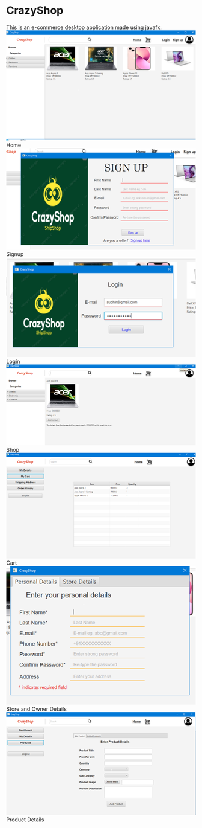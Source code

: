 # CrazyShop
This is an e-commerce desktop application made using javafx.
![home page](<gui pics/home.png>)
  Home
![signup](<gui pics/signup.png>)
  Signup
![login](<gui pics/login.png>)
  Login
![shop page](<gui pics/shop.png>)
  Shop
![cart](<gui pics/cart.png>)
  Cart
![store and owner details](<gui pics/store&owner_details.png>)
  Store and Owner Details
![product details](<gui pics/product_details.png>)
  Product Details
